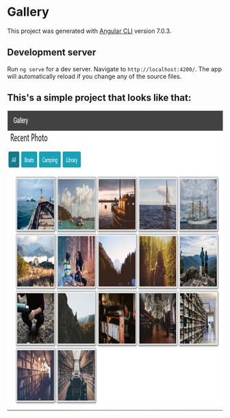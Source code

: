 # Gallery

This project was generated with [Angular CLI](https://github.com/angular/angular-cli) version 7.0.3.

## Development server

Run `ng serve` for a dev server. Navigate to `http://localhost:4200/`. The app will automatically reload if you change any of the source files.

## This's a simple project that looks like that:

<img src="src/assets/img/View.png" width="650" height="700">